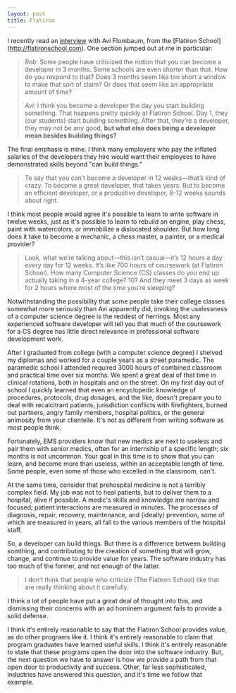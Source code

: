 ```yaml
---
layout: post
title: Flatiron
---
```


I recently read an [interview](http://blog.thinkful.com/post/52143980897) with Avi Flombaum, from the [Flatiron School] (http://flatironschool.com).  One section jumped out at me in particular:

> *Rob*:        Some people have criticized the notion that you can become a developer in 3 months. Some schools are even shorter than that. How do you respond to that? Does 3 months seem like too short a window to make that sort of claim? Or does that seem like an appropriate amount of time?
>
> *Avi*:          I think you become a developer the day you start building something. That happens pretty quickly at Flatiron School. Day 1, they (our students) start building something. After that, they’re a developer, they may not be any good, **but what else does being a developer mean besides building things?**

The final emphasis is mine.  I think many employers who pay the inflated salaries of the developers they hire would want their employees to have demonstrated skills beyond "can build things."

> To say that you can’t become a developer in 12 weeks—that’s kind of crazy. To become a great developer, that takes years. But to become an efficient developer, or a productive developer, 8-12 weeks sounds about right.

I think most people would agree it's possible to learn to write software in twelve weeks, just as it's possible to learn to rebuild an engine, play chess, paint with watercolors, or immobilize a dislocated shoulder.  But how long does it take to become a mechanic, a chess master, a painter, or a medical provider?

> Look, what we’re talking about—this isn’t casual—it’s 12 hours a day every day for 12 weeks. It’s like 700 hours of coursework (at Flatiron School). How many Computer Science (CS) classes do you end up actually taking in a 4-year college? 10? And they meet 3 days as week for 2 hours where most of the time you’re sleeping?

Notwithstanding the possibility that some people take their college classes somewhat more seriously than Avi apparently did, invoking the uselessness of a computer science degree is the reddest of herrings.  Most any experienced software developer will tell you that much of the coursework for a CS degree has little direct relevance in professional software development work.

After I graduated from college (with a computer science degree) I shelved my diplomas and worked for a couple years as a street paramedic.  The paramedic school I attended required 3000 hours of combined classroom and practical time over six months.  We spent a great deal of that time in clinical rotations, both in hospitals and on the street.  On my first day out of school I quickly learned that even an encyclopedic knowledge of procedures, protocols, drug dosages, and the like, doesn't prepare you to deal with recalcitrant patients, jurisdiction conflicts with firefighters, burned out partners, angry family members, hospital politics, or the general animosity from your clientelle.  It's not as different from writing software as most people think.

Fortunately, EMS providers know that new medics are next to useless and pair them with senior medics, often for an internship of a specific length; six months is not uncommon.  Your goal in this time is to show that you can learn, and become more than useless, within an acceptable length of time.  Some people, even some of those who excelled in the classroom, can't.

At the same time, consider that prehospital medicine is not a terribly complex field.  My job was not to heal patients, but to deliver them to a hospital, alive if possible.  A medic's skills and knowledge are narrow and focused; patient interactions are measured in minutes.  The processes of diagnosis, repair, recovery, maintenance, and (ideally) prevention, some of which are measured in years, all fall to the various members of the hospital staff.

So, a developer can build things.  But there is a difference between building somthing, and contributing to the creation of something that will grow, change, and continue to provide value for years.  The software industry has too much of the former, and not enough of the latter.

> I don’t think that people who criticize (The Flatiron School) like that are really thinking about it carefully.

I think a lot of people have put a great deal of thought into this, and dismissing their concerns with an ad hominem argument fails to provide a solid defense.

I think it's entirely reasonable to say that the Flatiron School provides value, as do other programs like it.  I think it's entirely reasonable to claim that program graduates have learned useful skills.  I think it's entirely reasonable to state that these programs open the door into the software industry.  But, the next question we have to answer is how we provide a path from that open door to productivity and success.  Other, far less sophisticated, industries have answered this question, and it's time we follow that example.

